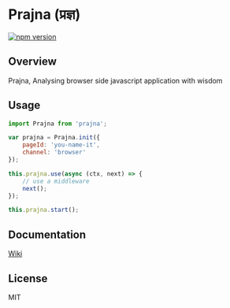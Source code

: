 # Prajna (प्रज्ञ)

[![npm version](https://d25lcipzij17d.cloudfront.net/badge.svg?id=js&type=6&v=1.0.0-beta4&x2=0)](https://www.npmjs.com/package/prajna)


## Overview
Prajna, Analysing browser side javascript application with wisdom

## Usage
```javascript
import Prajna from 'prajna';

var prajna = Prajna.init({
    pageId: 'you-name-it',
    channel: 'browser'
});

this.prajna.use(async (ctx, next) => {
    // use a middleware
    next();
});

this.prajna.start();
```

## Documentation
[Wiki](https://github.com/mtdp-diancan-f2e/prajna/wiki)

## License
MIT
